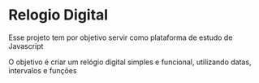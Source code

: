 # Relogio Digital

Esse projeto tem por objetivo servir como plataforma de estudo de Javascript

O objetivo é criar um relógio digital simples e funcional, utilizando datas, intervalos e funções
